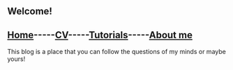 ## Welcome!
## [Home]()-----[CV]("cv.md")-----[Tutorials]()-----[About me]()
This blog is a place that you can follow the questions of my minds or maybe yours!
